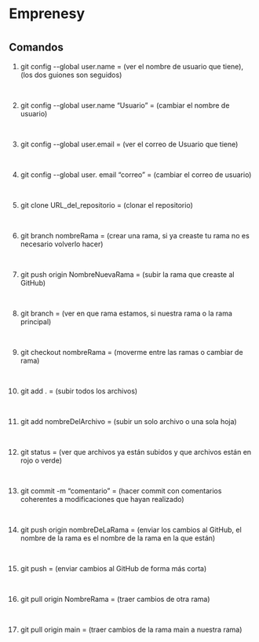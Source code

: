 # Emprenesy

#
<h2>Comandos</h2>

1. git config  --global user.name    = (ver el nombre de usuario que tiene), (los dos guiones son seguidos)
<br>

2. git config --global user.name “Usuario” = (cambiar el nombre de usuario)
<br>

3. git config  --global user.email = (ver el correo de Usuario que tiene)
<br>

4. git config --global user. email “correo” = (cambiar el correo de usuario) 
<br>

5. git clone URL_del_repositorio = (clonar el repositorio)
<br>

6. git branch nombreRama = (crear una rama, si ya creaste tu rama no es necesario volverlo hacer)
<br>

7. git push origin NombreNuevaRama = (subir la rama que creaste al GitHub)
<br>

8. git branch = (ver en que rama estamos, si nuestra rama o la rama principal)
<br>

9. git checkout nombreRama = (moverme entre las ramas o cambiar de rama)
<br>

10. git add . = (subir todos los archivos)
<br>


11. git add nombreDelArchivo = (subir un solo archivo o una sola hoja)
<br>

12. git status = (ver que archivos ya están subidos y que archivos están en rojo o verde)
<br>

13. git commit -m “comentario” = (hacer commit con comentarios coherentes a modificaciones que hayan realizado)
<br>

14. git push origin nombreDeLaRama = (enviar los cambios al GitHub, el nombre de la rama es el nombre de la rama en la que están)
<br>

15. git push = (enviar cambios al GitHub de forma más corta)
<br>

16. git pull origin NombreRama = (traer cambios de otra rama)
<br>

17. git pull origin main = (traer cambios de la rama main a nuestra rama)
<br>




